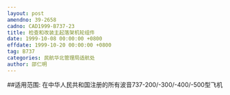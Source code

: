 ```yaml
---
layout: post
amendno: 39-2658
cadno: CAD1999-B737-23
title: 检查和改装主起落架机轮组件
date: 1999-10-08 00:00:00 +0800
effdate: 1999-10-20 00:00:00 +0800
tag: B737
categories: 民航华北管理局适航处
author: 邵仁明
---
```


##适用范围:
在中华人民共和国注册的所有波音737-200/-300/-400/-500型飞机

